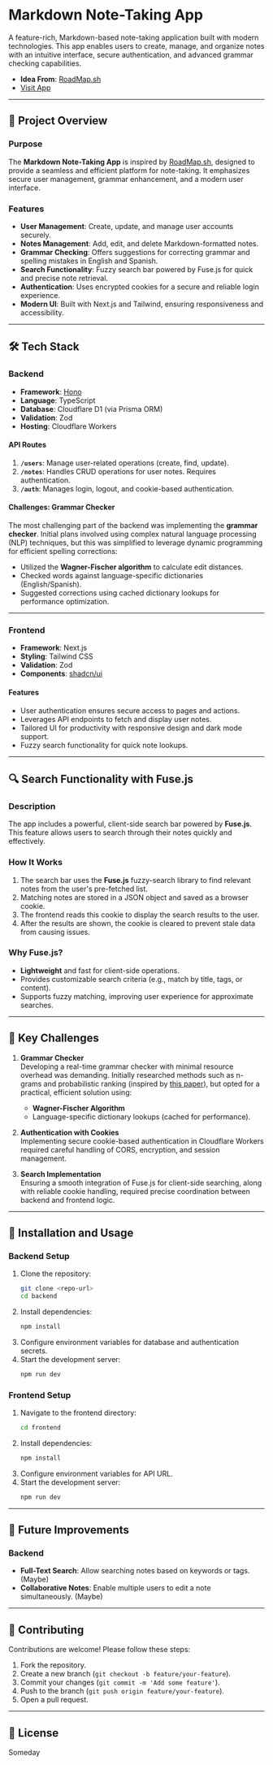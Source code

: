 # Markdown Note-Taking App

A feature-rich, Markdown-based note-taking application built with modern technologies. This app enables users to create, manage, and organize notes with an intuitive interface, secure authentication, and advanced grammar checking capabilities.

- **Idea From**: [RoadMap.sh](https://roadmap.sh/projects/markdown-note-taking-app)
- [Visit App](https://backend-projects-2aoir323m-simonperos-projects.vercel.app)
---

## 🌟 **Project Overview**

### **Purpose**

The **Markdown Note-Taking App** is inspired by [RoadMap.sh](https://roadmap.sh/projects/markdown-note-taking-app), designed to provide a seamless and efficient platform for note-taking. It emphasizes secure user management, grammar enhancement, and a modern user interface.

### **Features**

- **User Management**: Create, update, and manage user accounts securely.
- **Notes Management**: Add, edit, and delete Markdown-formatted notes.
- **Grammar Checking**: Offers suggestions for correcting grammar and spelling mistakes in English and Spanish.
- **Search Functionality**: Fuzzy search bar powered by Fuse.js for quick and precise note retrieval.
- **Authentication**: Uses encrypted cookies for a secure and reliable login experience.
- **Modern UI**: Built with Next.js and Tailwind, ensuring responsiveness and accessibility.

---

## 🛠️ **Tech Stack**

### **Backend**

- **Framework**: [Hono](https://hono.dev/)
- **Language**: TypeScript
- **Database**: Cloudflare D1 (via Prisma ORM)
- **Validation**: Zod
- **Hosting**: Cloudflare Workers

#### **API Routes**

1. **`/users`**: Manage user-related operations (create, find, update).
2. **`/notes`**: Handles CRUD operations for user notes. Requires authentication.
3. **`/auth`**: Manages login, logout, and cookie-based authentication.

#### **Challenges**: Grammar Checker

The most challenging part of the backend was implementing the **grammar checker**. Initial plans involved using complex natural language processing (NLP) techniques, but this was simplified to leverage dynamic programming for efficient spelling corrections:

- Utilized the **Wagner-Fischer algorithm** to calculate edit distances.
- Checked words against language-specific dictionaries (English/Spanish).
- Suggested corrections using cached dictionary lookups for performance optimization.

---

### **Frontend**

- **Framework**: Next.js
- **Styling**: Tailwind CSS
- **Validation**: Zod
- **Components**: [shadcn/ui](https://ui.shadcn.dev/)

#### **Features**

- User authentication ensures secure access to pages and actions.
- Leverages API endpoints to fetch and display user notes.
- Tailored UI for productivity with responsive design and dark mode support.
- Fuzzy search functionality for quick note lookups.

---

## 🔍 **Search Functionality with Fuse.js**

### **Description**

The app includes a powerful, client-side search bar powered by **Fuse.js**. This feature allows users to search through their notes quickly and effectively.

### **How It Works**

1. The search bar uses the **Fuse.js** fuzzy-search library to find relevant notes from the user's pre-fetched list.
2. Matching notes are stored in a JSON object and saved as a browser cookie.
3. The frontend reads this cookie to display the search results to the user.
4. After the results are shown, the cookie is cleared to prevent stale data from causing issues.

### **Why Fuse.js?**

- **Lightweight** and fast for client-side operations.
- Provides customizable search criteria (e.g., match by title, tags, or content).
- Supports fuzzy matching, improving user experience for approximate searches.

---

## 🚧 **Key Challenges**

1. **Grammar Checker**  
   Developing a real-time grammar checker with minimal resource overhead was demanding. Initially researched methods such as n-grams and probabilistic ranking (inspired by [this paper](https://ar5iv.org/html/1910.11242)), but opted for a practical, efficient solution using:

   - **Wagner-Fischer Algorithm**
   - Language-specific dictionary lookups (cached for performance).

2. **Authentication with Cookies**  
   Implementing secure cookie-based authentication in Cloudflare Workers required careful handling of CORS, encryption, and session management.

3. **Search Implementation**  
   Ensuring a smooth integration of Fuse.js for client-side searching, along with reliable cookie handling, required precise coordination between backend and frontend logic.

---

## 🚀 **Installation and Usage**

### **Backend Setup**

1. Clone the repository:
   ```bash
   git clone <repo-url>
   cd backend
   ```
2. Install dependencies:
   ```bash
   npm install
   ```
3. Configure environment variables for database and authentication secrets.
4. Start the development server:
   ```bash
   npm run dev
   ```

### **Frontend Setup**

1. Navigate to the frontend directory:
   ```bash
   cd frontend
   ```
2. Install dependencies:
   ```bash
   npm install
   ```
3. Configure environment variables for API URL.
4. Start the development server:
   ```bash
   npm run dev
   ```

---

## 🔮 **Future Improvements**

### Backend

- **Full-Text Search**: Allow searching notes based on keywords or tags. (Maybe)
- **Collaborative Notes**: Enable multiple users to edit a note simultaneously. (Maybe)

---

## 🤝 **Contributing**

Contributions are welcome! Please follow these steps:

1. Fork the repository.
2. Create a new branch (`git checkout -b feature/your-feature`).
3. Commit your changes (`git commit -m 'Add some feature'`).
4. Push to the branch (`git push origin feature/your-feature`).
5. Open a pull request.

---

## 📜 **License**

Someday
